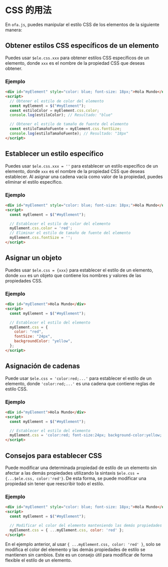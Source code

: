  # CSS 的用法

En `ofa.js`, puedes manipular el estilo CSS de los elementos de la siguiente manera:

## Obtener estilos CSS específicos de un elemento

Puedes usar `$ele.css.xxx` para obtener estilos CSS específicos de un elemento, donde `xxx` es el nombre de la propiedad CSS que deseas obtener.

### Ejemplo

```html
<div id="myElement" style="color: blue; font-size: 18px;">Hola Mundo</div>
<script>
  // Obtener el estilo de color del elemento
  const myElement = $("#myElement");
  const estiloColor = myElement.css.color;
  console.log(estiloColor); // Resultado: "blue"

  // Obtener el estilo de tamaño de fuente del elemento
  const estiloTamañoFuente = myElement.css.fontSize;
  console.log(estiloTamañoFuente); // Resultado: "18px"
</script>
```

## Establecer un estilo específico

Puedes usar `$ele.css.xxx = ''` para establecer un estilo específico de un elemento, donde `xxx` es el nombre de la propiedad CSS que deseas establecer. Al asignar una cadena vacía como valor de la propiedad, puedes eliminar el estilo específico.

### Ejemplo

```html
<div id="myElement" style="color: blue; font-size: 18px;">Hola Mundo</div>
<script>
  const myElement = $("#myElement");

  // Establecer el estilo de color del elemento
  myElement.css.color = 'red';
  // Eliminar el estilo de tamaño de fuente del elemento
  myElement.css.fontSize = '';
</script>
```

## Asignar un objeto

Puedes usar `$ele.css = {xxx}` para establecer el estilo de un elemento, donde `xxx` es un objeto que contiene los nombres y valores de las propiedades CSS.

### Ejemplo

```html
<div id="myElement">Hola Mundo</div>
<script>
  const myElement = $("#myElement");

  // Establecer el estilo del elemento
  myElement.css = {
    color: "red",
    fontSize: "24px",
    backgroundColor: "yellow",
  };
</script>
```

## Asignación de cadenas

Puede usar `$ele.css = 'color:red;...'` para establecer el estilo de un elemento, donde `'color:red;...'` es una cadena que contiene reglas de estilo CSS.

### Ejemplo

```html
<div id="myElement">Hola Mundo</div>
<script>
  const myElement = $("#myElement");

  // Establecer el estilo del elemento
  myElement.css = 'color:red; font-size:24px; background-color:yellow;';
</script>
```

## Consejos para establecer CSS

Puede modificar una determinada propiedad de estilo de un elemento sin afectar a las demás propiedades utilizando la sintaxis `$ele.css = {...$ele.css, color:'red'}`. De esta forma, se puede modificar una propiedad sin tener que reescribir todo el estilo.

### Ejemplo

```html
<div id="myElement" style="color: blue; font-size: 18px;">Hola Mundo</div>
<script>
  const myElement = $("#myElement");

  // Modificar el color del elemento manteniendo las demás propiedades de estilo
  myElement.css = { ...myElement.css, color: 'red' };
</script>
```

En el ejemplo anterior, al usar `{ ...myElement.css, color: 'red' }`, solo se modifica el color del elemento y las demás propiedades de estilo se mantienen sin cambios. Este es un consejo útil para modificar de forma flexible el estilo de un elemento.

